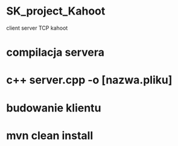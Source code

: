 # SK_project_Kahoot
client server TCP kahoot
# compilacja servera 
# c++ server.cpp -o [nazwa.pliku]
# budowanie klientu
# mvn clean install
